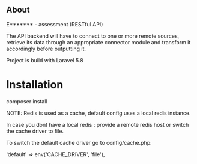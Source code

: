 ## About
E******* - assessment (RESTful API)

The API backend will have to connect to one or more remote sources, retrieve its data through an appropriate connector module and transform it accordingly before outputting it.

Project is build with Laravel 5.8

# Installation

composer install

NOTE: Redis is used as a cache, default config uses a local redis instance. 

In case you dont have a local redis :  provide a remote redis host or switch the cache driver to file.

To switch the default cache driver go to config/cache.php:

'default' => env('CACHE_DRIVER', 'file'),

